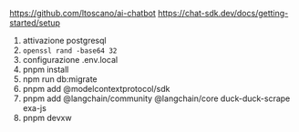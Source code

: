 https://github.com/ltoscano/ai-chatbot
https://chat-sdk.dev/docs/getting-started/setup
1. attivazione postgresql
2. `openssl rand -base64 32`
3. configurazione .env.local
4. pnpm install
5. npm run db:migrate
6. pnpm add @modelcontextprotocol/sdk
7. pnpm add @langchain/community @langchain/core duck-duck-scrape exa-js
8. pnpm devxw

